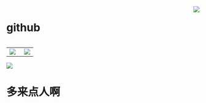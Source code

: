 



<img align="right" src="https://count.getloli.com/get/@:lisuxin?theme=rule34">



# github
<table style="float:right">
	<tr>
	<td>
<img align="left" src="https://github-readme-stats.vercel.app/api?username=lisuxin&include_all_commits=true&count_private-true&custom_title=lisuxin'%20GitHub%20Stats&line_height=30&show_icons=true&hide_border=true&bg_color=192133&title_color=efb752&icon_color=efb752&text_color=70bed9"> 
	</td>
	<td>
<img align="right" src="https://github-readme-stats.vercel.app/api/top-langs/?username=lisuxin&layout=compact">
	</td>
	</tr>
</table>



![](https://activity-graph.herokuapp.com/graph?username=lisuxin&theme=dracula)

# 多来点人啊

